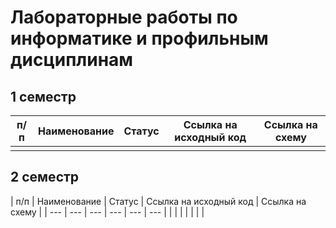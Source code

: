 # Лабораторные работы по информатике и профильным дисциплинам 

## 1 семестр 

| п/п |  Наименование | Статус | Ссылка на исходный код | Ссылка на схему |
| --- | --- | --- | --- | --- |
|     |     |     |     |     |

## 2 семестр 

| п/п | Наименование | Статус | Ссылка на исходный код | Ссылка на схему |
| --- | --- | --- | --- | --- | --- | 
|     |     |     |     |     |     |
